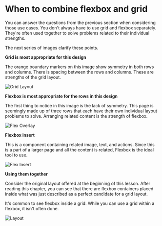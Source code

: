 # When to combine flexbox and grid

You can answer the questions from the previous section when considering those use cases. You don't always have to use grid and flexbox separately. They're often used together to solve problems related to their individual strengths.

The next series of images clarify these points.

**Grid is most appropriate for this design**

The orange boundary markers on this image show symmetry in both rows and columns. There is spacing between the rows and columns. These are strengths of the grid layout.

![Grid Layout](https://user-images.githubusercontent.com/94882786/176939128-899a4c84-175a-4b69-b793-7c8f5abcd8ad.png)

**Flexbox is most appropriate for the rows in this design**

The first thing to notice in this image is the lack of symmetry. This page is seemingly made up of three rows that each have their own individual layout problems to solve. Arranging related content is the strength of flexbox.

![Flex Overlay](https://user-images.githubusercontent.com/94882786/176939178-83efca16-0d42-4461-8b3a-e0a05c8b270e.png)

**Flexbox insert**

This is a component containing related image, text, and actions. Since this is a part of a larger page and all the content is related, Flexbox is the ideal tool to use.

![Flex Insert](https://user-images.githubusercontent.com/94882786/176939218-365fba93-c710-4e94-bdff-c8d545c73ad2.png)

**Using them together**

Consider the original layout offered at the beginning of this lesson. After reading this chapter, you can see that there are flexbox containers placed inside what was just described as a perfect candidate for a grid layout.

It's common to see flexbox inside a grid. While you can use a grid within a flexbox, it isn't often done.

![Layout](https://user-images.githubusercontent.com/94882786/176939266-1a141206-766c-44ab-8afd-792565402d52.png)
